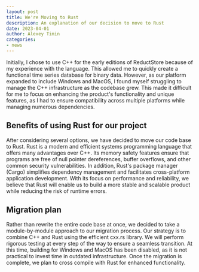```yaml
---
layout: post
title: We're Moving to Rust
description: An explanation of our decision to move to Rust
date: 2023-04-01
author: Alexey Timin
categories:
- news
---
```



Initially, I chose to use C++ for the early editions of ReductStore because of my experience with the language. This
allowed me to quickly create a functional time series database for binary data. However, as our platform expanded to
include Windows and MacOS, I found myself struggling to manage the C++ infrastructure as the codebase grew. This made it
difficult for me to focus on enhancing the product's functionality and unique features, as I had to ensure compatibility
across multiple platforms while managing numerous dependencies.

<!--more-->

## Benefits of using Rust for our project

After considering several options, we have decided to move our code base to Rust. Rust is a modern and efficient systems
programming language that offers many advantages over C++. Its memory safety features ensure that programs are free of
null pointer dereferences, buffer overflows, and other common security vulnerabilities. In addition, Rust's package
manager (Cargo) simplifies dependency management and facilitates cross-platform application development. With its focus
on performance and reliability, we believe that Rust will enable us to build a more stable and scalable product while
reducing the risk of runtime errors.

## Migration plan

Rather than rewrite the entire code base at once, we decided to take a module-by-module approach to our migration
process. Our strategy is to combine C++ and Rust using the efficient cxx.rs library. We will perform rigorous testing at
every step of the way to ensure a seamless transition. At this time, building for Windows and MacOS has been disabled,
as it is not practical to invest time in outdated infrastructure. Once the migration is complete, we plan to cross
compile with Rust for enhanced functionality. 